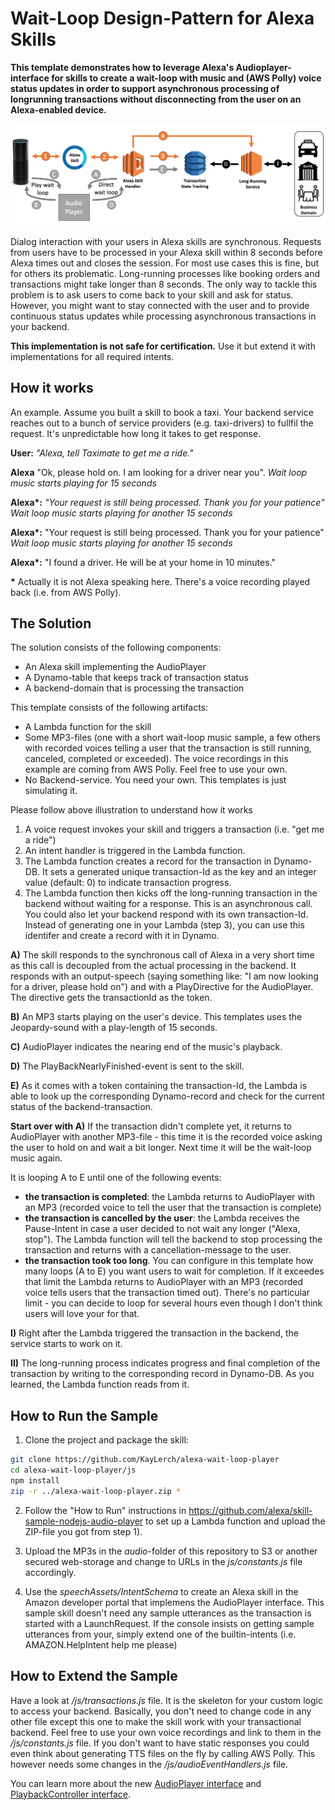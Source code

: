 # Wait-Loop Design-Pattern for Alexa Skills

__This template demonstrates how to leverage Alexa's Audioplayer-interface for skills to create a wait-loop with music and (AWS Polly) voice status updates in order to support asynchronous processing of longrunning transactions without disconnecting from the user on an Alexa-enabled device.__

![](docs/alexa-wait-loop-player.png)

Dialog interaction with your users in Alexa skills are synchronous. Requests from users have to be processed in your Alexa skill within 8 seconds before Alexa times out and closes the session. For most use cases this is fine, but for others its problematic. Long-running processes like booking orders and transactions might take longer than 8 seconds. The only way to tackle this problem is to ask users to come back to your skill and ask for status. However, you might want to stay connected with the user and to provide continuous status updates while processing asynchronous transactions in your backend. 

__This implementation is not safe for certification.__ Use it but extend it with implementations for all required intents.

## How it works

An example. Assume you built a skill to book a taxi. Your backend service reaches out to a bunch of service providers (e.g. taxi-drivers) to fullfil the request. It's unpredictable how long it takes to get response. 

__User:__ _"Alexa, tell Taximate to get me a ride."_

__Alexa__ "Ok, please hold on. I am looking for a driver near you".
_Wait loop music starts playing for 15 seconds_

__Alexa*:__ _"Your request is still being processed. Thank you for your patience"_
_Wait loop music starts playing for another 15 seconds_

__Alexa*:__ "Your request is still being processed. Thank you for your patience"
_Wait loop music starts playing for another 15 seconds_

__Alexa*:__ "I found a driver. He will be at your home in 10 minutes." 

__*__ Actually it is not Alexa speaking here. There's a voice recording played back (i.e. from AWS Polly).

## The Solution

The solution consists of the following components:
- An Alexa skill implementing the AudioPlayer
- A Dynamo-table that keeps track of transaction status
- A backend-domain that is processing the transaction

This template consists of the following artifacts:
- A Lambda function for the skill
- Some MP3-files (one with a short wait-loop music sample, a few others with recorded voices telling a user that the transaction is still running, canceled, completed or exceeded). The voice recordings in this example are coming from AWS Polly. Feel free to use your own.
- No Backend-service. You need your own. This templates is just simulating it.

Please follow above illustration to understand how it works

1) A voice request invokes your skill and triggers a transaction (i.e. "get me a ride")
2) An intent handler is triggered in the Lambda function.
3) The Lambda function creates a record for the transaction in Dynamo-DB. It sets a generated unique transaction-Id as the key and an integer value (default: 0) to indicate transaction progress.
4) The Lambda function then kicks off the long-running transaction in the backend without waiting for a response. This is an asynchronous call. You could also let your backend respond with its own transaction-Id. Instead of generating one in your Lambda (step 3), you can use this identifer and create a record with it in Dynamo.

__A)__ The skill responds to the synchronous call of Alexa in a very short time as this call is decoupled from the actual processing in the backend. It responds with an output-speech (saying something like: "I am now looking for a driver, please hold on") and with a PlayDirective for the AudioPlayer. The directive gets the transactionId as the token.

__B)__ An MP3 starts playing on the user's device. This templates uses the Jeopardy-sound with a play-length of 15 seconds. 

__C)__ AudioPlayer indicates the nearing end of the music's playback.

__D)__ The PlayBackNearlyFinished-event is sent to the skill. 

__E)__ As it comes with a token containing the transaction-Id, the Lambda is able to look up the corresponding Dynamo-record and check for the current status of the backend-transaction. 

__Start over with A)__ If the transaction didn't complete yet, it returns to AudioPlayer with another MP3-file - this time it is the recorded voice asking the user to hold on and wait a bit longer. Next time it will be the wait-loop music again. 

It is looping A to E until one of the following events:
- __the transaction is completed__: the Lambda returns to AudioPlayer with an MP3 (recorded voice to tell the user that the transaction is complete)
- __the transaction is cancelled by the user__: the Lambda receives the Pause-Intent in case a user decided to not wait any longer ("Alexa, stop"). The Lambda function will tell the backend to stop processing the transaction and returns with a cancellation-message to the user.
- __the transaction took too long__. You can configure in this template how many loops (A to E) you want users to wait for completion. If it exceedes that limit the Lambda returns to AudioPlayer with an MP3 (recorded voice tells users that the transaction timed out). There's no particular limit - you can decide to loop for several hours even though I don't think users will love your for that.

__I)__ Right after the Lambda triggered the transaction in the backend, the service starts to work on it. 

__II)__ The long-running process indicates progress and final completion of the transaction by writing to the corresponding record in Dynamo-DB. As you learned, the Lambda function reads from it.


## How to Run the Sample

1. Clone the project and package the skill:
```bash
git clone https://github.com/KayLerch/alexa-wait-loop-player
cd alexa-wait-loop-player/js
npm install
zip -r ../alexa-wait-loop-player.zip *
```
2. Follow the "How to Run" instructions in https://github.com/alexa/skill-sample-nodejs-audio-player to set up a Lambda function and upload the ZIP-file you got from step 1).

3. Upload the MP3s in the _audio_-folder of this repository to S3 or another secured web-storage and change to URLs in the _js/constants.js_ file accordingly. 
     
4. Use the _speechAssets/IntentSchema_ to create an Alexa skill in the Amazon developer portal that implemens the AudioPlayer interface. This sample skill doesn't need any sample utterances as the transaction is started with a LaunchRequest. If the console insists on getting sample utterances from your, simply extend one of the builtin-intents (i.e. AMAZON.HelpIntent help me please)

## How to Extend the Sample
Have a look at _/js/transactions.js_ file. It is the skeleton for your custom logic to access your backend. Basically, you don't need to change code in any other file except this one to make the skill work with your transactional backend. Feel free to use your own voice recordings and link to them in the _/js/constants.js_ file. If you don't want to have static responses you could even think about generating TTS files on the fly by calling AWS Polly. This however needs some changes in the _/js/audioEventHandlers.js_ file.

You can learn more about the new [AudioPlayer interface](https://developer.amazon.com/public/solutions/alexa/alexa-skills-kit/docs/custom-audioplayer-interface-reference) and [PlaybackController interface](https://developer.amazon.com/public/solutions/alexa/alexa-skills-kit/docs/custom-playbackcontroller-interface-reference).
